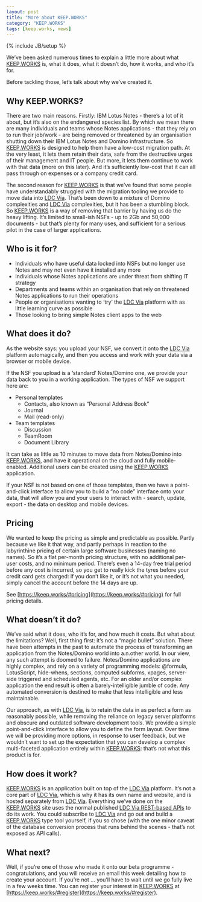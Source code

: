 ```yaml
---
layout: post
title: "More about KEEP.WORKS"
category: "KEEP.WORKS"
tags: [keep.works, news]
---
```

{% include JB/setup %}

We’ve been asked numerous times to explain a little more about what [KEEP.WORKS](http://keep.works) is, what it does, what it doesn’t do, how it works, and who it’s for.

Before tackling those, let’s talk about why we’ve created it.


## Why KEEP.WORKS?

There are two main reasons. Firstly: IBM Lotus Notes - there’s a lot of it about, but it’s also on the endangered species list. By which we mean there are many individuals and teams whose Notes applications - that they rely on to run their job/work - are being removed or threatened by an organisation shutting down their IBM Lotus Notes and Domino infrastructure. So [KEEP.WORKS](http://keep.works) is designed to help them have a low-cost migration path. At the very least, it lets them retain their data, safe from the destructive urges of their management and IT people. But more, it lets them continue to work with that data (more on this later). And it’s sufficiently low-cost that it can all pass through on expenses or a company credit card.

The second reason for [KEEP.WORKS](http://keep.works) is that we’ve found that some people have understandably struggled with the migration tooling we provide to move data into [LDC Via](http://ldcvia.com). That’s been down to a mixture of Domino complexities and [LDC Via](http://ldcvia.com) complexities, but it has been a stumbling block. So [KEEP.WORKS](http://keep.works) is a way of removing that barrier by having us do the heavy lifting. It’s limited to small-ish NSFs - up to 2Gb and 50,000 documents - but that’s plenty for many uses, and sufficient for a serious pilot in the case of larger applications.


## Who is it for?

* Individuals who have useful data locked into NSFs but no longer use Notes and may not even have it installed any more
* Individuals whose Notes applications are under threat from shifting IT strategy
* Departments and teams within an organisation that rely on threatened Notes applications to run their operations
* People or organisations wanting to ‘try’ the [LDC Via](http://ldcvia.com) platform with as little learning curve as possible
* Those looking to bring simple Notes client apps to the web


## What does it do?

As the website says: you upload your NSF, we convert it onto the [LDC Via](http://ldcvia.com) platform automagically, and then you access and work with your data via a browser or mobile device.

If the NSF you upload is a ‘standard’ Notes/Domino one, we provide your data back to you in a working application. The types of NSF we support here are:

* Personal templates
   * Contacts, also known as “Personal Address Book”
   * Journal
   * Mail (read-only)
* Team templates
   * Discussion
   * TeamRoom
   * Document Library

It can take as little as 10 minutes to move data from Notes/Domino into [KEEP.WORKS](http://keep.works), and have it operational on the cloud and fully mobile-enabled. Additional users can be created using the [KEEP.WORKS](http://keep.works) application.

If your NSF is not based on one of those templates, then we have a point-and-click interface to allow you to build a “no code” interface onto your data, that will allow you and your users to interact with - search, update, export - the data on desktop and mobile devices.


## Pricing

We wanted to keep the pricing as simple and predictable as possible. Partly because we like it that way, and partly perhaps in reaction to the labyrinthine pricing of certain large software businesses (naming no names). So it’s a flat per-month pricing structure, with no additional per-user costs, and no minimum period. There’s even a 14-day free trial period before any cost is incurred, so you get to really kick the tyres before your credit card gets charged: if you don’t like it, or it’s not what you needed, simply cancel the account before the 14 days are up. 

See [https://keep.works/#pricing](https://keep.works/#pricing) for full pricing details.


## What doesn’t it do?

We’ve said what it does, who it’s for, and how much it costs. But what about the limitations? Well, first thing first: it’s not a “magic bullet” solution. There have been attempts in the past to automate the process of transforming an application from the Notes/Domino world into a.n.other world. In our view, any such attempt is doomed to failure. Notes/Domino applications are highly complex, and rely on a variety of programming models: @formula, LotusScript, hide-whens, sections, computed subforms, xpages, server-side triggered and scheduled agents, etc. For an older and/or complex application the end result is often a barely-intelligible jumble of code. Any automated conversion is destined to make that less intelligible and less maintainable.

Our approach, as with [LDC Via](http://ldcvia.com), is to retain the data in as perfect a form as reasonably possible, while removing the reliance on legacy server platforms and obscure and outdated software development tools. We provide a simple point-and-click interface to allow you to define the form layout. Over time we will be providing more options, in response to user feedback, but we wouldn’t want to set up the expectation that you can develop a complex multi-faceted application entirely within [KEEP.WORKS](http://keep.works): that’s not what this product is for.


## How does it work?

[KEEP.WORKS](http://keep.works) is an application built on top of the [LDC Via](http://ldcvia.com) platform. It’s not a core part of [LDC Via](http://ldcvia.com), which is why it has its own name and website, and is hosted separately from [LDC Via](http://ldcvia.com). Everything we’ve done on the [KEEP.WORKS](http://keep.works) site uses the normal published [LDC Via REST-based APIs](http://api.ldcvia.com) to do its work. You could subscribe to [LDC Via](http://ldcvia.com) and go out and build a [KEEP.WORKS](http://keep.works) type tool yourself, if you so chose (with the one minor caveat of the database conversion process that runs behind the scenes - that’s not exposed as API calls).  


## What next?

Well, if you’re one of those who made it onto our beta programme - congratulations, and you will receive an email this week detailing how to create your account. If you’re not … you’ll have to wait until we go fully live in a few weeks time. You can register your interest in [KEEP.WORKS](http://keep.works) at [https://keep.works/#register](https://keep.works/#register).
